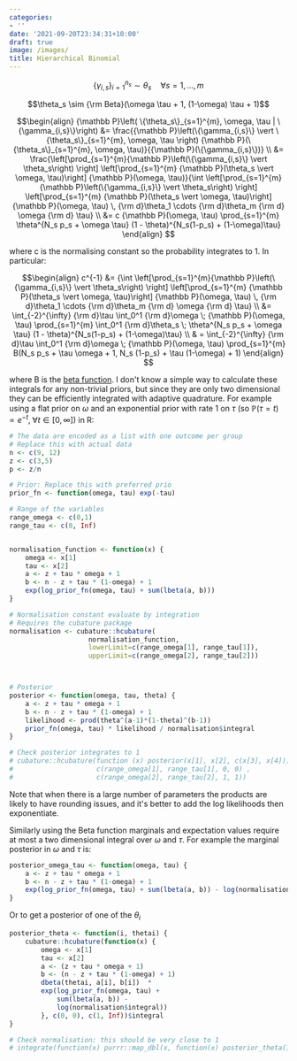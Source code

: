 ```yaml
---
categories:
- ''
date: '2021-09-20T23:34:31+10:00'
draft: true
image: /images/
title: Hierarchical Binomial
---
```


$$\{\gamma_{i,s}\}_{i=1}^{n_s} \sim \theta_s \quad \forall s=1,\ldots,m$$

$$\theta_s \sim {\rm Beta}(\omega \tau + 1, (1-\omega) \tau + 1)$$

$$\begin{align}
{\mathbb P}\left( \{\theta_s\}_{s=1}^{m}, \omega, \tau | \{\gamma_{i,s}\}\right) &= \frac{{\mathbb P}\left(\{\gamma_{i,s}\} \vert \{\theta_s\}_{s=1}^{m}, \omega, \tau \right) {\mathbb P}(\{\theta_s\}_{s=1}^{m}, \omega, \tau)}{{\mathbb P}(\{\gamma_{i,s}\})} \\
&= \frac{\left[\prod_{s=1}^{m}{\mathbb P}\left(\{\gamma_{i,s}\} \vert \theta_s\right) \right] \left[\prod_{s=1}^{m} {\mathbb P}(\theta_s \vert \omega, \tau)\right] {\mathbb P}(\omega, \tau)}{\int \left[\prod_{s=1}^{m}{\mathbb P}\left(\{\gamma_{i,s}\} \vert \theta_s\right) \right] \left[\prod_{s=1}^{m} {\mathbb P}(\theta_s \vert \omega, \tau)\right] {\mathbb P}(\omega, \tau) \, {\rm d}\theta_1 \cdots {\rm d}\theta_m {\rm d} \omega {\rm d} \tau} \\
&= c {\mathbb P}(\omega, \tau) \prod_{s=1}^{m} \theta^{N_s p_s + \omega \tau} (1 - \theta)^{N_s(1-p_s) + (1-\omega)\tau}
\end{align}
$$

where c is the normalising constant so the probability integrates to 1.
In particular:

$$\begin{align}
c^{-1} &= {\int \left[\prod_{s=1}^{m}{\mathbb P}\left(\{\gamma_{i,s}\} \vert \theta_s\right) \right] \left[\prod_{s=1}^{m} {\mathbb P}(\theta_s \vert \omega, \tau)\right] {\mathbb P}(\omega, \tau) \, {\rm d}\theta_1 \cdots {\rm d}\theta_m {\rm d} \omega {\rm d} \tau} \\
&= \int_{-2}^{\infty} {\rm d}\tau \int_0^1 {\rm d}\omega \; {\mathbb P}(\omega, \tau) \prod_{s=1}^{m} \int_0^1 {\rm d}\theta_s \; \theta^{N_s p_s + \omega \tau} (1 - \theta)^{N_s(1-p_s) + (1-\omega)\tau} \\
& = \int_{-2}^{\infty} {\rm d}\tau \int_0^1 {\rm d}\omega \; {\mathbb P}(\omega, \tau) \prod_{s=1}^{m} B(N_s p_s + \tau \omega + 1, N_s (1-p_s) + \tau (1-\omega) + 1)
\end{align}
$$

where B is the [beta function](/beta-function).
I don't know a simple way to calculate these integrals for any non-trivial priors, but since they are only two dimensional they can be efficiently integrated with adaptive quadrature.
For example using a flat prior on $\omega$ and an exponential prior with rate 1 on $\tau$ (so ${\mathbb P}(\tau=t) \propto e^{-t},\; \forall t \in [0,\infty]$) in R:

```R
# The data are encoded as a list with one outcome per group
# Replace this with actual data
n <- c(9, 12)
z <- c(3,5)
p <- z/n

# Prior: Replace this with preferred prio
prior_fn <- function(omega, tau) exp(-tau) 

# Range of the variables
range_omega <- c(0,1)
range_tau <- c(0, Inf)


normalisation_function <- function(x) {
    omega <- x[1]
    tau <- x[2]
    a <- z + tau * omega + 1
    b <- n - z + tau * (1-omega) + 1
    exp(log_prior_fn(omega, tau) + sum(lbeta(a, b)))
}

# Normalisation constant evaluate by integration
# Requires the cubature package
normalisation <- cubature::hcubature(
                    normalisation_function, 
                    lowerLimit=c(range_omega[1], range_tau[1]), 
                    upperLimit=c(range_omega[2], range_tau[2]))



# Posterior
posterior <- function(omega, tau, theta) {
    a <- z + tau * omega + 1
    b <- n - z + tau * (1-omega) + 1
    likelihood <- prod(theta^(a-1)*(1-theta)^(b-1)) 
    prior_fn(omega, tau) * likelihood / normalisation$integral
}

# Check posterior integrates to 1
# cubature::hcubature(function (x) posterior(x[1], x[2], c(x[3], x[4])),
#                     c(range_omega[1], range_tau[1], 0, 0) ,
#                     c(range_omega[2], range_tau[2], 1, 1))
```

Note that when there is a large number of parameters the products are likely to have rounding issues, and it's better to add the log likelihoods then exponentiate.

Similarly using the Beta function marginals and expectation values require at most a two dimensional integral over $\omega$ and $\tau$.
For example the marginal posterior in $\omega$ and $\tau$ is:

```R
posterior_omega_tau <- function(omega, tau) {
    a <- z + tau * omega + 1
    b <- n - z + tau * (1-omega) + 1
    exp(log_prior_fn(omega, tau) + sum(lbeta(a, b)) - log(normalisation$integral))
}
```

Or to get a posterior of one of the $\theta_i$

```R
posterior_theta <- function(i, thetai) {
    cubature::hcubature(function(x) {
        omega <- x[1]
        tau <- x[2]
        a <- (z + tau * omega + 1)
        b <- (n - z + tau * (1-omega) + 1)
        dbeta(thetai, a[i], b[i])  *
        exp(log_prior_fn(omega, tau) + 
            sum(lbeta(a, b)) -
            log(normalisation$integral))
        }, c(0, 0), c(1, Inf))$integral
}

# Check normalisation: this should be very close to 1
# integrate(function(x) purrr::map_dbl(x, function(x) posterior_theta(1, x)), 0, 1)
```